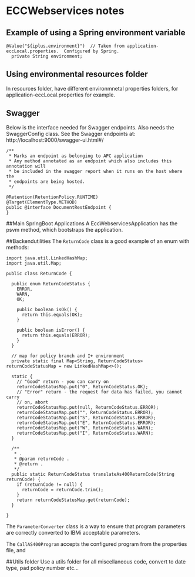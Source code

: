 # ECCWebservices notes

## Example of using a Spring environment variable
```
@Value("${iplus.environment}")  // Taken from application-eccLocal.properties.  Configured by Spring.
  private String environment;
```

## Using environmental resources folder
In resources folder, have different environmnetal properties folders, for application-eccLocal.properties for example.

## Swagger
Below is the interface needed for Swagger endpoints.  Also needs the SwaggerConfig class.
See the Swagger endpoints at:  http://localhost:9000/swagger-ui.html#/

```
/**
 * Marks an endpoint as belonging to APC application
 * Any method annotated as an endpoint which also includes this annotation will
 * be included in the swagger report when it runs on the host where the
 * endpoints are being hosted.
 */

@Retention(RetentionPolicy.RUNTIME)
@Target(ElementType.METHOD)
public @interface DocumentRestEndpoint {
}

```

##Main SpringBoot Applications
A EccWebservicesApplication has the psvm method, which bootstraps the application.  

##Backendutilities 
The `ReturnCode` class is a good example of an enum with methods:

```aidl
import java.util.LinkedHashMap;
import java.util.Map;

public class ReturnCode {

  public enum ReturnCodeStatus {
    ERROR,
    WARN,
    OK;

    public boolean isOk() {
      return this.equals(OK);
    }

    public boolean isError() {
      return this.equals(ERROR);
    }
  }

  // map for policy branch and I+ environment
  private static final Map<String, ReturnCodeStatus> returnCodeStatusMap = new LinkedHashMap<>();

  static {
    // "Good" return - you can carry on
    returnCodeStatusMap.put("0", ReturnCodeStatus.OK);
    // "Error" return - the request for data has failed, you cannot carry
    // on, abort
    returnCodeStatusMap.put(null, ReturnCodeStatus.ERROR);
    returnCodeStatusMap.put("", ReturnCodeStatus.ERROR);
    returnCodeStatusMap.put("S", ReturnCodeStatus.ERROR);
    returnCodeStatusMap.put("E", ReturnCodeStatus.ERROR);
    returnCodeStatusMap.put("W", ReturnCodeStatus.WARN);
    returnCodeStatusMap.put("I", ReturnCodeStatus.WARN);
  }

  /**
   * .
   * @param returnCode .
   * @return .
   */
  public static ReturnCodeStatus translateAs400ReturnCode(String returnCode) {
    if (returnCode != null) {
      returnCode = returnCode.trim();
    }
    return returnCodeStatusMap.get(returnCode);
  }

}
```

The `ParameterConverter` class is a way to ensure that program parameters are correctly converted to IBMi acceptable
parameters.  

The `CallAS400Program` accepts the configured program from the properties file, and 





##Utils folder
Use a utils folder for all miscellaneous code, convert to date type, pad policy number etc...
